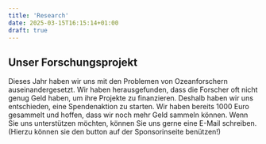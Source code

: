 ```yaml
---
title: 'Research'
date: 2025-03-15T16:15:14+01:00
draft: true
---
```


## Unser Forschungsprojekt

Dieses Jahr haben wir uns mit den Problemen von Ozeanforschern auseinandergesetzt. Wir haben herausgefunden, dass die Forscher oft nicht genug Geld haben, um ihre Projekte zu finanzieren. Deshalb haben wir uns entschieden, eine Spendenaktion zu starten. Wir haben bereits 1000 Euro gesammelt und hoffen, dass wir noch mehr Geld sammeln können. Wenn Sie uns unterstützen möchten, können Sie uns gerne eine E-Mail schreiben. (Hierzu können sie den button auf der Sponsorinseite benützen!)
